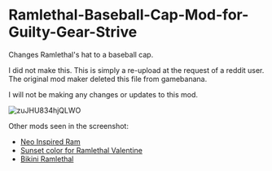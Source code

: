 # Ramlethal-Baseball-Cap-Mod-for-Guilty-Gear-Strive
Changes Ramlethal's hat to a baseball cap.

I did not make this. This is simply a re-upload at the request of a reddit user. The original mod maker deleted this file from gamebanana.

I will not be making any changes or updates to this mod.

![zuJHU834hjQLWO](https://user-images.githubusercontent.com/54913805/197346002-15725719-63a0-4925-a237-e672f3602c98.jpg)

Other mods seen in the screenshot:
* [Neo Inspired Ram](https://gamebanana.com/mods/305008)
* [Sunset color for Ramlethal Valentine](https://gamebanana.com/mods/311155)
* [Bikini Ramlethal](https://gamebanana.com/mods/299215)
